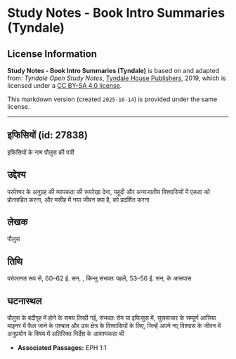 # Study Notes - Book Intro Summaries (Tyndale)

## License Information

**Study Notes - Book Intro Summaries (Tyndale)** is based on and adapted from: _Tyndale Open Study Notes_, [Tyndale House Publishers](https://tyndaleopenresources.com/), 2019, which is licensed under a [CC BY-SA 4.0 license](https://creativecommons.org/licenses/by-sa/4.0/legalcode.en).

This markdown version (created `2025-10-14`) is provided under the same license.



--------------------------------

## इफिसियों (id: 27838)

इफिसियों के नाम पौलुस की पत्री

उद्देश्य
--------

परमेश्वर के अनुग्रह की व्यापकता की रूपरेखा देना, यहूदी और अन्यजातीय विश्वासियों में एकता को प्रोत्साहित करना, और मसीह में नया जीवन क्या है, को प्रदर्शित करना

लेखक
----

पौलुस

तिथि
----

परंपरागत रूप से, 60–62 ई. सन्. , किन्तु संभवतः पहले, 53–56 ई. सन्. के आसपास

घटनास्थल
--------

पौलुस के बंदीगृह में होने के समय लिखी गई, संभवतः रोम या इफिसुस में, सुसमाचार के सम्पूर्ण आसिया माइनर में फैल जाने के पश्चात और उस क्षेत्र के विश्वासियों के लिए, जिन्हें अपने नए विश्वास के जीवन में अनुप्रयोग के विषय में अतिरिक्त निर्देश के आवश्यकता थी

* **Associated Passages:** EPH 1:1

